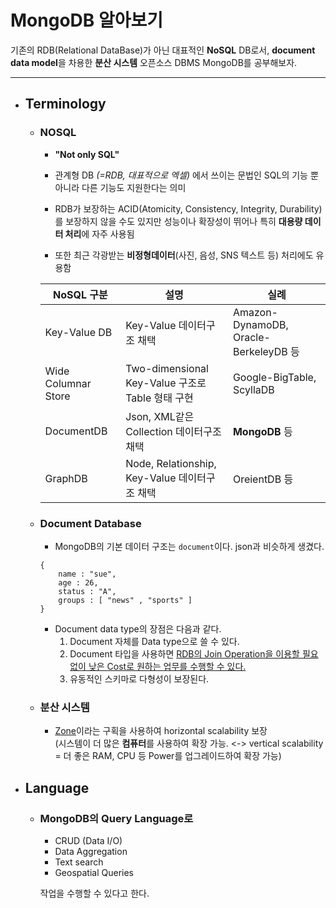 MongoDB 알아보기
===
기존의 RDB(Relational DataBase)가 아닌 대표적인 **NoSQL** DB로서, **document data model**을 차용한 **분산 시스템** 오픈소스 DBMS MongoDB를 공부해보자.

---
- ## Terminology
  - ### NOSQL
    - **"Not only SQL"** 
    - 관계형 DB *(=RDB, 대표적으로 엑셀)* 에서 쓰이는 문법인 SQL의 기능 뿐 아니라 다른 기능도 지원한다는 의미
    - RDB가 보장하는 ACID(Atomicity, Consistency, Integrity, Durability)를 보장하지 않을 수도 있지만 성능이나 확장성이 뛰어나 특히 **대용량 데이터 처리**에 자주 사용됨  

    - 또한 최근 각광받는 **비정형데이터**(사진, 음성, SNS 텍스트 등) 처리에도 유용함

    |NoSQL 구분|설명|실례|
    |-------------|-------------------|----------------------|
    |Key-Value DB | Key-Value 데이터구조 채택 | Amazon-DynamoDB, Oracle-BerkeleyDB 등|
    |Wide Columnar Store | Two-dimensional Key-Value 구조로 Table 형태 구현 | Google-BigTable, ScyllaDB|
    |DocumentDB| Json, XML같은 Collection 데이터구조 채택 | **MongoDB** 등|
    |GraphDB| Node, Relationship, Key-Value 데이터구조 채택 | OreientDB 등| 
  - ### Document Database
    - MongoDB의 기본 데이터 구조는 `document`이다. json과 비슷하게 생겼다.
    ```
    {
        name : "sue",
        age : 26,
        status : "A",
        groups : [ "news" , "sports" ]
    }
    ```
    - Document data type의 장점은 다음과 같다.  
      1. Document 자체를 Data type으로 쓸 수 있다.
      2. Document 타입을 사용하면 [RDB의 Join Operation을 이용할 필요 없이 낮은 Cost로 원하는 업무를 수행할 수 있다.](https://stackoverflow.com/questions/2350495/how-do-i-perform-the-sql-join-equivalent-in-mongodb)
      3. 유동적인 스키마로 다형성이 보장된다. 
  - ### 분산 시스템
    - [Zone](https://docs.mongodb.com/manual/core/zone-sharding/#zone-sharding)이라는 구획을 사용하여 horizontal scalability 보장  
    (시스템이 더 많은 **컴퓨터**를 사용하여 확장 가능. <-> vertical scalability = 더 좋은 RAM, CPU 등 Power를 업그레이드하여 확장 가능)
- ## Language
  - ### MongoDB의 Query Language로
    - CRUD (Data I/O)
    - Data Aggregation
    - Text search
    - Geospatial Queries  
    
    작업을 수행할 수 있다고 한다.   
    
